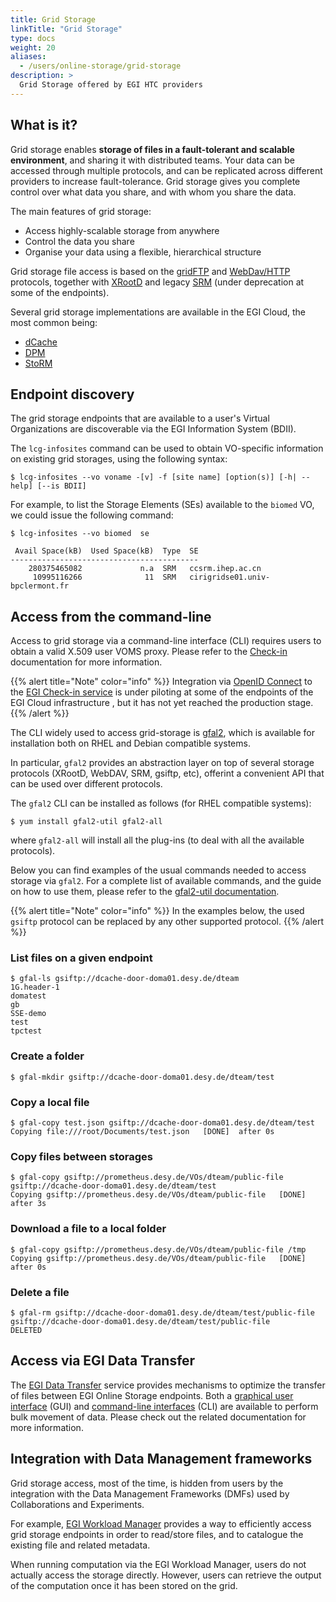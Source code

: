 ```yaml
---
title: Grid Storage
linkTitle: "Grid Storage"
type: docs
weight: 20
aliases:
  - /users/online-storage/grid-storage
description: >
  Grid Storage offered by EGI HTC providers
---
```


## What is it?

Grid storage enables **storage of files in a fault-tolerant and scalable
environment**, and sharing it with distributed teams. Your data can be accessed
through multiple protocols, and can be replicated across different providers
to increase fault-tolerance. Grid storage gives you complete control over what
data you share, and with whom you share the data.

The main features of grid storage:

- Access highly-scalable storage from anywhere
- Control the data you share
- Organise your data using a flexible, hierarchical structure

Grid storage file access is based on the
[gridFTP](https://en.wikipedia.org/wiki/GridFTP) and
[WebDav/HTTP](https://en.wikipedia.org/wiki/WebDAV) protocols, together with
[XRootD](https://xrootd.slac.stanford.edu/) and legacy
[SRM](https://www.gridpp.ac.uk/wiki/SRM) (under deprecation at some of the
endpoints).

Several grid storage implementations are available in the EGI Cloud, the most
common being:

- [dCache](https://www.dcache.org/)
- [DPM](https://twiki.cern.ch/twiki/bin/view/DPM/)
- [StoRM](https://italiangrid.github.io/storm/)

## Endpoint discovery

The grid storage endpoints that are available to a user's Virtual Organizations
are discoverable via the EGI Information System (BDII).

<!-- markdownlint-disable commands-show-output no-inline-html -->
<!-- TODO Add details about how to setup lcg-infosites CLI -->
<!-- markdownlint-enable no-inline-html -->

The `lcg-infosites` command can be used to obtain VO-specific information on
existing grid storages, using the following syntax:

```shell
$ lcg-infosites --vo voname -[v] -f [site name] [option(s)] [-h| --help] [--is BDII]
```

For example, to list the Storage Elements (SEs) available to the `biomed` VO, we
could issue the following command:

```shell
$ lcg-infosites --vo biomed  se

 Avail Space(kB)  Used Space(kB)  Type  SE
------------------------------------------
    280375465082             n.a  SRM   ccsrm.ihep.ac.cn
     10995116266              11  SRM   cirigridse01.univ-bpclermont.fr

```

## Access from the command-line

Access to grid storage via a command-line interface (CLI) requires users
to obtain a valid X.509 user VOMS proxy.
Please refer to the [Check-in](../../../aai/check-in/vos/voms) documentation for more
information.

{{% alert title="Note" color="info" %}} Integration via
[OpenID Connect](https://openid.net/connect) to the
[EGI Check-in service](../../aai/check-in) is under piloting at some of the
endpoints of the EGI Cloud infrastructure , but it has not yet reached the
production stage.
{{% /alert %}}

The CLI widely used to access grid-storage is
[gfal2](https://dmc-docs.web.cern.ch/dmc-docs/gfal2/gfal2.html), which is
available for installation both on RHEL and Debian compatible systems.

In particular, `gfal2` provides an abstraction layer on top of several storage
protocols (XRootD, WebDAV, SRM, gsiftp, etc), offerint a convenient API that
can be used over different protocols.

The `gfal2` CLI can be installed as follows (for RHEL compatible systems):

```shell
$ yum install gfal2-util gfal2-all
```

where `gfal2-all` will install all the plug-ins (to deal with all the
available protocols).

Below you can find examples of the usual commands needed to access storage via
`gfal2`. For a complete list of available commands, and the guide on how to use
them, please refer to the
[gfal2-util documentation](https://dmc-docs.web.cern.ch/dmc-docs/gfal2-util.html).

{{% alert title="Note" color="info" %}} In the examples below, the used
`gsiftp` protocol can be replaced by any other supported protocol.
{{% /alert %}}

### List files on a given endpoint

```shell
$ gfal-ls gsiftp://dcache-door-doma01.desy.de/dteam
1G.header-1
domatest
gb
SSE-demo
test
tpctest
```

### Create a folder

```shell
$ gfal-mkdir gsiftp://dcache-door-doma01.desy.de/dteam/test
```
<!-- markdownlint-enable commands-show-output -->

### Copy a local file

```shell
$ gfal-copy test.json gsiftp://dcache-door-doma01.desy.de/dteam/test
Copying file:///root/Documents/test.json   [DONE]  after 0s
```

### Copy files between storages

```shell
$ gfal-copy gsiftp://prometheus.desy.de/VOs/dteam/public-file gsiftp://dcache-door-doma01.desy.de/dteam/test
Copying gsiftp://prometheus.desy.de/VOs/dteam/public-file   [DONE]  after 3s
```

### Download a file to a local folder

```shell
$ gfal-copy gsiftp://prometheus.desy.de/VOs/dteam/public-file /tmp
Copying gsiftp://prometheus.desy.de/VOs/dteam/public-file   [DONE]  after 0s
```

### Delete a file

```shell
$ gfal-rm gsiftp://dcache-door-doma01.desy.de/dteam/test/public-file
gsiftp://dcache-door-doma01.desy.de/dteam/test/public-file      DELETED
```

## Access via EGI Data Transfer

<!-- markdown-link-check-disable -->

The [EGI Data Transfer](../../../data/management/data-transfer) service provides mechanisms
to optimize the transfer of files between EGI Online Storage endpoints.
Both a [graphical user interface](../../../data/management/data-transfer/webfts) (GUI) and
[command-line interfaces](../../../data/management/data-transfer/clients) (CLI) are available
to perform bulk movement of data.
Please check out the related documentation for more information.

<!-- markdown-link-check-enable -->

## Integration with Data Management frameworks

Grid storage access, most of the time, is hidden from users by the integration
with the Data Management Frameworks (DMFs) used by Collaborations and
Experiments.

For example, [EGI Workload Manager](../../../compute/orchestration/workload-manager) provides a way
to efficiently access grid storage endpoints in order to read/store files,
and to catalogue the existing file and related metadata.

When running computation via the EGI Workload Manager, users do not actually
access the storage directly. However, users can retrieve the output of the
computation once it has been stored on the grid.
